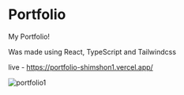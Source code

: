 # Portfolio

My Portfolio!

Was made using React, TypeScript and Tailwindcss

live - https://portfolio-shimshon1.vercel.app/


![portfolio1](https://user-images.githubusercontent.com/111350470/230473796-221b77a2-8938-4d7f-ad86-1650f3677fe5.png)

